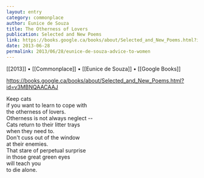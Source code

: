 ```yaml
---
layout: entry
category: commonplace
author: Eunice de Souza
title: The Otherness of Lovers
publication: Selected and New Poems
link: https://books.google.ca/books/about/Selected_and_New_Poems.html?id=v3MBNQAACAAJ
date: 2013-06-28
permalink: 2013/06/28/eunice-de-souza-advice-to-women
---
```


[[2013]] • [[Commonplace]] • [[Eunice de Souza]] • [[Google Books]]

https://books.google.ca/books/about/Selected_and_New_Poems.html?id=v3MBNQAACAAJ

Keep cats 
<br>if you want to learn to cope with
<br>the otherness of lovers.
<br>Otherness is not always neglect --
<br>Cats return to their litter trays
<br>when they need to.
<br>Don't cuss out of the window
<br>at their enemies.
<br>That stare of perpetual surprise
<br>in those great green eyes
<br>will teach you
<br>to die alone.
